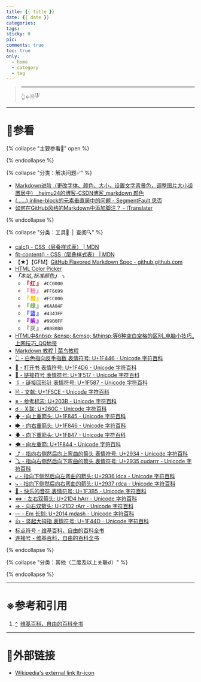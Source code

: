 ```yaml
---
title: {{ title }}
date: {{ date }}
categories:
tags:
sticky: 0
pic:
comments: true
toc: true
only:
  - home
  - category
  - tag
---
```


>
>
> <!-- more -->
>
> - - -
> 👆←🗎<sup id="cite_ref-1">*<font color="#808080">\[</font>[1](#cite_note-1)<font color="#808080">\]</font>*</sup>

---

# 📖参看

{% collapse "主要参看📖" open %}

{% endcollapse %}

{% collapse "分类：解决问题✅" %}

* [Markdown进阶（更改字体、颜色、大小，设置文字背景色，调整图片大小设置居中）_heimu24的博客-CSDN博客_markdown 颜色](https://blog.csdn.net/heimu24/article/details/81189700)
* [(……) inline-block的元素垂直居中的问题 - SegmentFault 思否](https://segmentfault.com/q/1010000019710978)
* [如何在GitHub风格的Markdown中添加脚注？ - ITranslater](https://www.itranslater.com/qa/details/2117469006360740864)

{% endcollapse %}

{% collapse "分类：工具🧰&ensp;|&ensp;查阅🔍" %}

* [calc\(\) \- CSS（层叠样式表） | MDN](https://developer.mozilla.org/zh-CN/docs/Web/CSS/calc())
* [fit\-content\(\) \- CSS（层叠样式表） | MDN](https://developer.mozilla.org/zh-CN/docs/Web/CSS/fit-content)
* 【★】【GFM】[GitHub Flavored Markdown Spec \- github\.github\.com](https://github.github.com/gfm/)
* [HTML Color Picker](https://www.w3schools.com/colors/colors_picker.asp)
* <font style="font-style:italic;"><b>「</b>本站_标准颜色<b>」</b></font>&ensp;⤵
    + <font style="color:#CC0000;font-weight:bold;">『&thinsp;红&thinsp;』</font>&ensp;`#CC0000`
    + <font style="color:#FF6699;font-weight:bold;">『&thinsp;粉&thinsp;』</font>&ensp;`#FF6699`
    + <font style="color:#FCC000;font-weight:bold;">『&thinsp;橙&thinsp;』</font>&ensp;`#FCC000`
    + <font style="color:#6AA84F;font-weight:bold;">『&thinsp;绿&thinsp;』</font>&ensp;`#6AA84F`
    + <font style="color:#4343FF;font-weight:bold;">『&thinsp;蓝&thinsp;』</font>&ensp;`#4343FF`
    + <font style="color:#9900FF;font-weight:bold;">『&thinsp;紫&thinsp;』</font>&ensp;`#9900FF`
    + <font style="color:#808080;font-weight:bold;">『&thinsp;灰&thinsp;』</font>&ensp;`#808080`
* [HTML中\&nbsp; \&ensp; \&emsp; \&thinsp;等6种空白空格的区别_电脑小技巧_上网技巧_QQ地带](http://www.oicqzone.com/pc/2015083122336.html)
* [Markdown 教程 | 菜鸟教程](https://www.runoob.com/markdown/md-tutorial.html)
* [👆 \- 白色指向反手指数 表情符号: U\+1F446 \- Unicode 字符百科](https://unicode-table.com/cn/1F446/)
* [📖 \- 打开书 表情符号: U\+1F4D6 \- Unicode 字符百科](https://unicode-table.com/cn/1F4D6/)
* [🔗 \- 链接符号 表情符号: U\+1F517 \- Unicode 字符百科](https://unicode-table.com/cn/1F517/)
* [🖇 \- 链接回形针 表情符号: U\+1F587 \- Unicode 字符百科](https://unicode-table.com/cn/1F587/)
* [🗎 \- 文献: U\+1F5CE \- Unicode 字符百科](https://unicode-table.com/cn/1F5CE/)
* [※ \- 参考标志: U\+203B \- Unicode 字符百科](https://unicode-table.com/cn/203B/)
* [☌ \- 关联: U\+260C \- Unicode 字符百科](https://unicode-table.com/cn/260C/)
* [🡅 \- 向上重箭头: U\+1F845 \- Unicode 字符百科](https://unicode-table.com/cn/1F845/)
* [🡆 \- 向右重箭头: U\+1F846 \- Unicode 字符百科](https://unicode-table.com/cn/1F846/)
* [🡇 \- 向下重箭头: U\+1F847 \- Unicode 字符百科](https://unicode-table.com/cn/1F847/)
* [🡄 \- 向左重箭: U\+1F844 \- Unicode 字符百科](https://unicode-table.com/cn/1F844/)
* [⤴ \- 指向右侧然后向上弯曲的箭头 表情符号: U\+2934 \- Unicode 字符百科](https://unicode-table.com/cn/2934/)
* [⤵ \- 指向右侧然后向下弯曲的箭头 表情符号: U\+2935 cudarrr \- Unicode 字符百科](https://unicode-table.com/cn/2935/)
* [⤶ \- 指向下侧然后向左弯曲的箭头: U\+2936 ldca \- Unicode 字符百科](https://unicode-table.com/cn/2936/)
* [⤷ \- 指向下侧然后向右弯曲的箭头: U\+2937 rdca \- Unicode 字符百科](https://unicode-table.com/cn/2937/)
* [🎵 \- 快乐的音符 表情符号: U\+1F3B5 \- Unicode 字符百科](https://unicode-table.com/cn/1F3B5/)
* [⇔ \- 左右双箭头: U\+21D4 hArr \- Unicode 字符百科](https://unicode-table.com/cn/21D4/)
* [⇒ \- 向右双箭头: U\+21D2 rArr \- Unicode 字符百科](https://unicode-table.com/cn/21D2/)
* [— \- Em 长划: U\+2014 mdash \- Unicode 字符百科](https://unicode-table.com/cn/2014/)
* [👍 \- 竖起大拇指 表情符号: U\+1F44D \- Unicode 字符百科](https://unicode-table.com/cn/1F44D/)
* [标点符号 \- 维基百科，自由的百科全书](https://zh.wikipedia.org/wiki/%E6%A0%87%E7%82%B9%E7%AC%A6%E5%8F%B7)
* [连接号 \- 维基百科，自由的百科全书](https://zh.wikipedia.org/wiki/%E8%BF%9E%E6%8E%A5%E5%8F%B7)

{% endcollapse %}

{% collapse "分类：其他（二度及以上关联☌）" %}

{% endcollapse %}

---

# ※参考和引用

1. <a id="cite_note-1" href="#cite_ref-1" aria-label="跳转" title="跳转">^</a>&ensp;[维基百科，自由的百科全书](https://zh.wikipedia.org/)

---

# 🔗外部链接

* [Wikipedia\'s external link ltr\-icon][Wikipedia__external_link_ltr-icon]<span style="display:inline-block !important;vertical-align:top !important;width:12px !important;height:fit-content(100%);padding:0 !important;border:0 !important;margin:0 !important;"><img src="https://zh.wikipedia.org/w/skins/Vector/resources/skins.vector.styles/images/external-link-ltr-icon.svg?48e54" alt="" style="display:inline-block;vertical-align:top !important;width:12px;height:12px;border:0 !important;margin:0 !important;" /></span>

[Wikipedia__external_link_ltr-icon]: https://zh.wikipedia.org/w/skins/Vector/resources/skins.vector.styles/images/external-link-ltr-icon.svg?48e54
